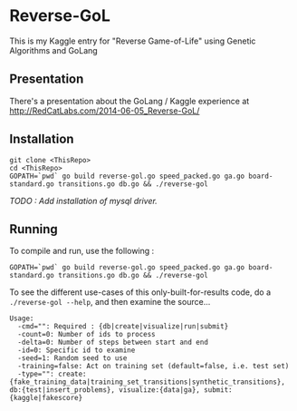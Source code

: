 Reverse-GoL
===========

This is my Kaggle entry for "Reverse Game-of-Life" using Genetic Algorithms and GoLang


Presentation
-------------------

There's a presentation about the GoLang / Kaggle experience at http://RedCatLabs.com/2014-06-05_Reverse-GoL/


Installation
-------------------

```
git clone <ThisRepo>
cd <ThisRepo>
GOPATH=`pwd` go build reverse-gol.go speed_packed.go ga.go board-standard.go transitions.go db.go && ./reverse-gol
```

*TODO : Add installation of mysql driver.*



Running
-------------------
To compile and run, use the following :

```
GOPATH=`pwd` go build reverse-gol.go speed_packed.go ga.go board-standard.go transitions.go db.go && ./reverse-gol
```

To see the different use-cases of this only-built-for-results code, do a ```./reverse-gol --help```, and then examine the source...

```
Usage:
  -cmd="": Required : {db|create|visualize|run|submit}
  -count=0: Number of ids to process
  -delta=0: Number of steps between start and end
  -id=0: Specific id to examine
  -seed=1: Random seed to use
  -training=false: Act on training set (default=false, i.e. test set)
  -type="": create:{fake_training_data|training_set_transitions|synthetic_transitions}, db:{test|insert_problems}, visualize:{data|ga}, submit:{kaggle|fakescore}
```
